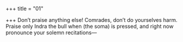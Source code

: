 +++
title = "01"

+++
Don’t praise anything else! Comrades, don’t do yourselves harm.  
Praise only Indra the bull when (the soma) is pressed, and right now  
pronounce your solemn recitations—  
